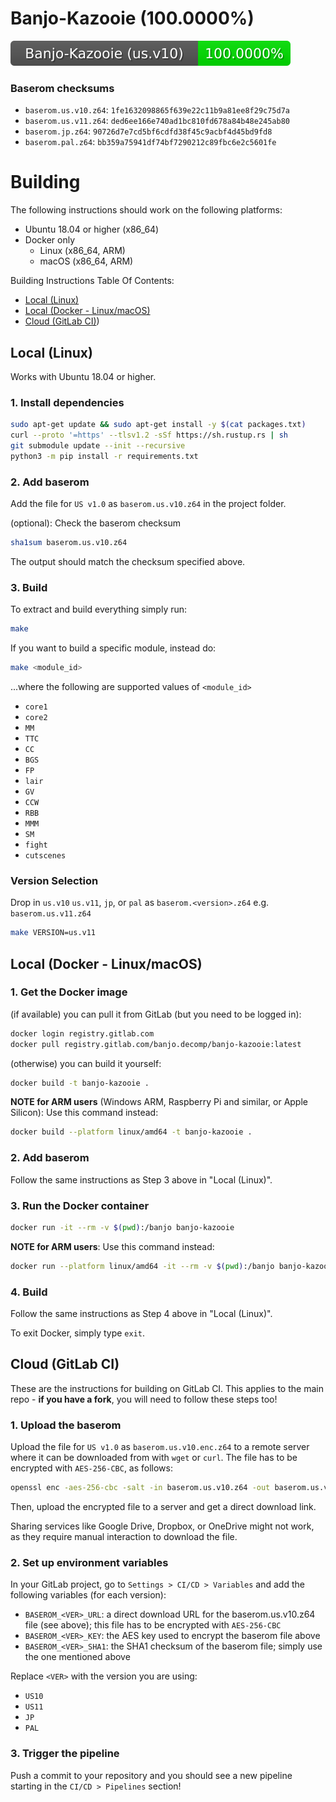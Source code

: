 # Banjo-Kazooie (100.0000%)

<img src="./progress/progress_total.svg">

### Baserom checksums

- `baserom.us.v10.z64`: `1fe1632098865f639e22c11b9a81ee8f29c75d7a`
- `baserom.us.v11.z64`: `ded6ee166e740ad1bc810fd678a84b48e245ab80`
- `baserom.jp.z64`:     `90726d7e7cd5bf6cdfd38f45c9acbf4d45bd9fd8`
- `baserom.pal.z64`:    `bb359a75941df74bf7290212c89fbc6e2c5601fe`

# Building

The following instructions should work on the following platforms:
- Ubuntu 18.04 or higher (x86_64)
- Docker only
    - Linux (x86_64, ARM)
    - macOS (x86_64, ARM)

Building Instructions Table Of Contents:
- [Local (Linux)](#local-linux)
- [Local (Docker - Linux/macOS)](#local-docker---linuxmacos)
- [Cloud (GitLab CI)](#cloud-gitlab-ci))

## Local (Linux)

Works with Ubuntu 18.04 or higher.

### 1. Install dependencies

```sh
sudo apt-get update && sudo apt-get install -y $(cat packages.txt)
curl --proto '=https' --tlsv1.2 -sSf https://sh.rustup.rs | sh
git submodule update --init --recursive
python3 -m pip install -r requirements.txt
```

### 2. Add baserom

Add the file for `US v1.0` as `baserom.us.v10.z64` in the project folder.

(optional): Check the baserom checksum

```sh
sha1sum baserom.us.v10.z64
```

The output should match the checksum specified above.

### 3. Build

To extract and build everything simply run:

```sh
make
```

If you want to build a specific module, instead do:

```sh
make <module_id>
```

...where the following are supported values of `<module_id>`
- `core1`
- `core2`
- `MM`
- `TTC`
- `CC`
- `BGS`
- `FP`
- `lair`
- `GV`
- `CCW`
- `RBB`
- `MMM`
- `SM`
- `fight`
- `cutscenes`

### Version Selection

Drop in `us.v10` `us.v11`, `jp`, or `pal` as `baserom.<version>.z64` e.g. `baserom.us.v11.z64`

```sh
make VERSION=us.v11
```


## Local (Docker - Linux/macOS)

### 1. Get the Docker image

(if available) you can pull it from GitLab (but you need to be logged in):

```sh
docker login registry.gitlab.com
docker pull registry.gitlab.com/banjo.decomp/banjo-kazooie:latest
```

(otherwise) you can build it yourself:

```sh
docker build -t banjo-kazooie .
```

**NOTE for ARM users** (Windows ARM, Raspberry Pi and similar, or Apple Silicon): Use this command instead:

```sh
docker build --platform linux/amd64 -t banjo-kazooie .
```

### 2. Add baserom

Follow the same instructions as Step 3 above in "Local (Linux)".

### 3. Run the Docker container

```sh
docker run -it --rm -v $(pwd):/banjo banjo-kazooie 
```

**NOTE for ARM users**: Use this command instead:

```sh
docker run --platform linux/amd64 -it --rm -v $(pwd):/banjo banjo-kazooie 
```

### 4. Build

Follow the same instructions as Step 4 above in "Local (Linux)".

To exit Docker, simply type `exit`.

## Cloud (GitLab CI)

These are the instructions for building on GitLab CI.
This applies to the main repo - **if you have a fork**, you will need to follow these steps too!

### 1. Upload the baserom

Upload the file for `US v1.0` as `baserom.us.v10.enc.z64` to a remote server where it can be downloaded from with `wget` or `curl`. The file has to be encrypted with `AES-256-CBC`, as follows:

```sh
openssl enc -aes-256-cbc -salt -in baserom.us.v10.z64 -out baserom.us.v10.enc.z64
```

Then, upload the encrypted file to a server and get a direct download link.

Sharing services like Google Drive, Dropbox, or OneDrive might not work, as they require manual interaction to download the file.

### 2. Set up environment variables

In your GitLab project, go to `Settings > CI/CD > Variables` and add the following variables (for each version):

- `BASEROM_<VER>_URL`: a direct download URL for the baserom.us.v10.z64 file (see above); this file has to be encrypted with `AES-256-CBC`
- `BASEROM_<VER>_KEY`: the AES key used to encrypt the baserom file above
- `BASEROM_<VER>_SHA1`: the SHA1 checksum of the baserom file; simply use the one mentioned above

Replace `<VER>` with the version you are using:
- `US10`
- `US11`
- `JP`
- `PAL`

### 3. Trigger the pipeline

Push a commit to your repository and you should see a new pipeline starting in the `CI/CD > Pipelines` section! 

